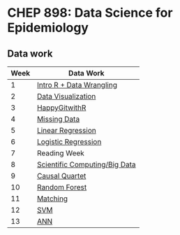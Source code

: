 # CHEP 898: Data Science for Epidemiology

## Data work

Week |	Data Work | 
-----|---------- | 
1	| [Intro R + Data Wrangling](https://github.com/walkabilly/data_science_for_epi_usask/blob/main/Data%20Work/data_wrangling.md) | 
2	| [Data Visualization](https://github.com/walkabilly/data_science_for_epi_usask/blob/main/Data%20Work/data_visualization.md) | 
3	| [HappyGitwithR](https://happygitwithr.com/) | | 
4	| [Missing Data](https://github.com/walkabilly/data_science_for_epi_usask/blob/main/Data%20Work/missing_data.md) | 
5	| [Linear Regression]() |
6	| [Logistic Regression]() |
7	| Reading Week	| 
8	| [Scientific Computing/Big Data]() | 
9	| [Causal Quartet]() | 
10 | [Random Forest]() |  
11 | [Matching]() | 
12 | [SVM]() | 
13 | [ANN]() | 
